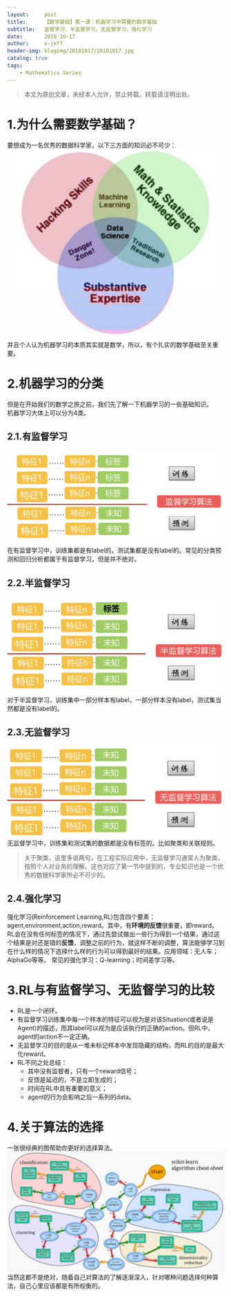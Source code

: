 ```yaml
---
layout:     post
title:      【数学基础】第一课：机器学习中需要的数学基础
subtitle:   监督学习，半监督学习，无监督学习，强化学习
date:       2018-10-17
author:     x-jeff
header-img: blogimg/20181017/20181017.jpg
catalog: true
tags:
    - Mathematics Series
---  
```

>本文为原创文章，未经本人允许，禁止转载。转载请注明出处。

# 1.为什么需要数学基础？
要想成为一名优秀的数据科学家，以下三方面的知识必不可少：
![data science](https://github.com/x-jeff/BlogImage/raw/master/MathematicsSeries/Lesson1/1x1.jpg)
并且个人认为机器学习的本质其实就是数学，所以，有个扎实的数学基础至关重要。
# 2.机器学习的分类

但是在开始我们的数学之旅之前，我们先了解一下机器学习的一些基础知识。  
机器学习大体上可以分为4类。
## 2.1.有监督学习
![有监督学习](https://github.com/x-jeff/BlogImage/raw/master/MathematicsSeries/Lesson1/1x2.jpg)
在有监督学习中，训练集都是有label的，测试集都是没有label的。常见的分类预测和回归分析都属于有监督学习，但是并不绝对。
## 2.2.半监督学习
![半监督学习](https://github.com/x-jeff/BlogImage/raw/master/MathematicsSeries/Lesson1/1x3.jpg)
对于半监督学习，训练集中一部分样本有label，一部分样本没有label，测试集当然都是没有label的。
## 2.3.无监督学习
![无监督学习](https://github.com/x-jeff/BlogImage/raw/master/MathematicsSeries/Lesson1/1x4.jpg)
无监督学习中，训练集和测试集的数据都是没有标签的。比如聚类和关联规则。
>关于聚类，这里多说两句，在工程实际应用中，无监督学习通常人为聚类，按照个人对业务的理解。这也对应了第一节中提到的，专业知识也是一个优秀的数据科学家所必不可少的。

## 2.4.强化学习
强化学习(Reinforcement Learning,RL)包含四个要素：agent,environment,action,reward。其中，有**环境的反馈**很重要，即reward。  
RL会在没有任何标签的情况下，通过先尝试做出一些行为得到一个结果，通过这个结果是对还是错的**反馈**，调整之前的行为，就这样不断的调整，算法能够学习到在什么样的情况下选择什么样的行为可以得到最好的结果。应用领域：无人车；AlphaGo等等。
常见的强化学习：Q-learning；时间差学习等。

# 3.RL与有监督学习、无监督学习的比较
* RL是一个闭环。
* 有监督学习训练集中每一个样本的特征可以视为是对该Situation(或者说是Agent)的描述，而其label可以视为是应该执行的正确的action。但RL中，agent的action不一定正确。
* 无监督学习的目的是从一堆未标记样本中发现隐藏的结构，而RL的目的是最大化reward。
* RL不同之处总结：
	* 其中没有监督者，只有一个reward信号；
	* 反馈是延迟的，不是立即生成的；
	* 时间在RL中具有重要的意义；
	* agent的行为会影响之后一系列的data。

# 4.关于算法的选择
一张很经典的图帮助你更好的选择算法。
![算法选择](https://github.com/x-jeff/BlogImage/raw/master/MathematicsSeries/Lesson1/1x5.jpg)
当然这都不是绝对，随着自己对算法的了解逐渐深入，针对哪种问题选择何种算法，自己心里应该都是有所权衡的。